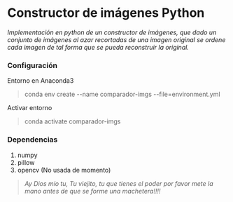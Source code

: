 
# Constructor de imágenes Python
*Implementación en python de un constructor de imágenes, que dado un conjunto de imágenes al azar recortadas de una imagen original se ordene cada imagen de tal forma que se pueda reconstruir la original.*

### Configuración

Entorno en Anaconda3

> conda env create --name comparador-imgs --file=environment.yml

Activar entorno

> conda activate comparador-imgs

### Dependencias

 1. numpy
 2. pillow
 3. opencv (No usada de momento)


> *Ay Dios mío tu, Tu viejito, tu que tienes el poder por favor mete la mano antes de que se forme una machetera!!!!*
